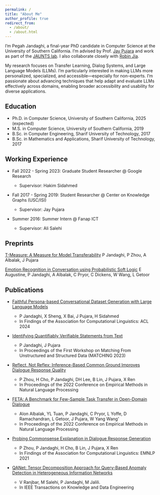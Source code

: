 ```yaml
---
permalink: /
title: "About Me"
author_profile: true
redirect_from: 
  - /about/
  - /about.html
---
```


I’m Pegah Jandaghi, a final-year PhD candidate in Computer Science at the University of Southern California. 
I’m advised by Prof. [Jay Pujara](https://www.jaypujara.org/) and work as part of the [JAUNTS lab](https://www.jauntslab.org/index.html). 
I also collaborate closely with [Robin Jia](https://robinjia.github.io/).

My research focuses on Transfer Learning, Dialog Systems, and Large Language Models (LLMs). 
I’m particularly interested in making LLMs more personalized, specialized, and accessible—especially for non-experts.
I’m passionate about advancing techniques that help adapt and evaluate LLMs effectively across domains, enabling broader accessibility and usability for diverse applications.

Education
------
* Ph.D. in Computer Science, University of Southern California, 2025 (expected)
* M.S. in Computer Science, University of Southern California, 2019
* B.Sc. in Computer Engineering, Sharif University of Technology, 2017
* B.Sc. in Mathematics and Applications, Sharif University of Technology, 2017

Working Experience
------
* Fall 2022 - Spring 2023: Graduate Student Researcher @ Google Research
  * Supervisor: Hakim Sidahmed

* Fall 2017 - Spring 2019: Student Researcher @ Center on Knowledge Graphs (USC/ISI)
  * Supervisor: Jay Pujara

* Summer 2016: Summer Intern @ Fanap ICT 
  * Supervisor: Ali Salehi

Preprints
-------
[T-Measure: A Measure for Model Transferability]()
P Jandaghi, P Zhou, A Albalak, J Pujara

[Emotion Recognition in Conversation using Probabilistic Soft Logic](https://arxiv.org/abs/2207.07238.pdf)
E Augustine, P Jandaghi, A Albalak, C Pryor, C Dickens, W Wang, L Getoor

Publications
------
* [Faithful Persona-based Conversational Dataset Generation with Large Language Models](https://arxiv.org/abs/2312.10007.pdf)
  * P Jandaghi, X Sheng, X Bai, J Pujara, H Sidahmed 
  * In Findings of the Association for Computational Linguistics: ACL 2024
  
* [Identifying Quantifiably Verifiable Statements from Text](https://aclanthology.org/2023.matching-1.2.pdf)
  * P Jandaghi, J Pujara
  * In Proceedings of the First Workshop on Matching From Unstructured and Structured Data (MATCHING 2023)

* [Reflect, Not Reflex: Inference-Based Common Ground Improves Dialogue Response Quality](https://aclanthology.org/2022.emnlp-main.714.pdf)
  * P Zhou, H Cho, P Jandaghi, DH Lee, B Lin, J Pujara, X Ren
  * In Proceedings of the 2022 Conference on Empirical Methods in Natural Language Processing

* [FETA: A Benchmark for Few-Sample Task Transfer in Open-Domain Dialogue](https://aclanthology.org/2022.emnlp-main.751.pdf)
  * Alon Albalak, YL Tuan, P Jandaghi, C Pryor, L Yoffe, D Ramachandran, L Getoor, J Pujara, W Yang Wang' 
  * In Proceedings of the 2022 Conference on Empirical Methods in Natural Language Processing

* [Probing Commonsense Explanation in Dialogue Response Generation](https://aclanthology.org/2021.findings-emnlp.349.pdf)
  * P Zhou, P Jandaghi, H Cho, B Lin, J Pujara, X Ren
  * In Findings of the Association for Computational Linguistics: EMNLP 2021

* [QANet: Tensor Decomposition Approach for Query-Based Anomaly Detection in Heterogeneous Information Networks](https://ieeexplore.ieee.org/stamp/stamp.jsp?tp=&arnumber=8488508&tag=1)
  * V Ranjbar, M Salehi, P Jandaghi, M Jalili.
  * In IEEE Transactions on Knowledge and Data Engineering
